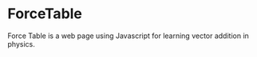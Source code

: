 ForceTable
==========

Force Table is a web page using Javascript for learning vector addition in physics.
